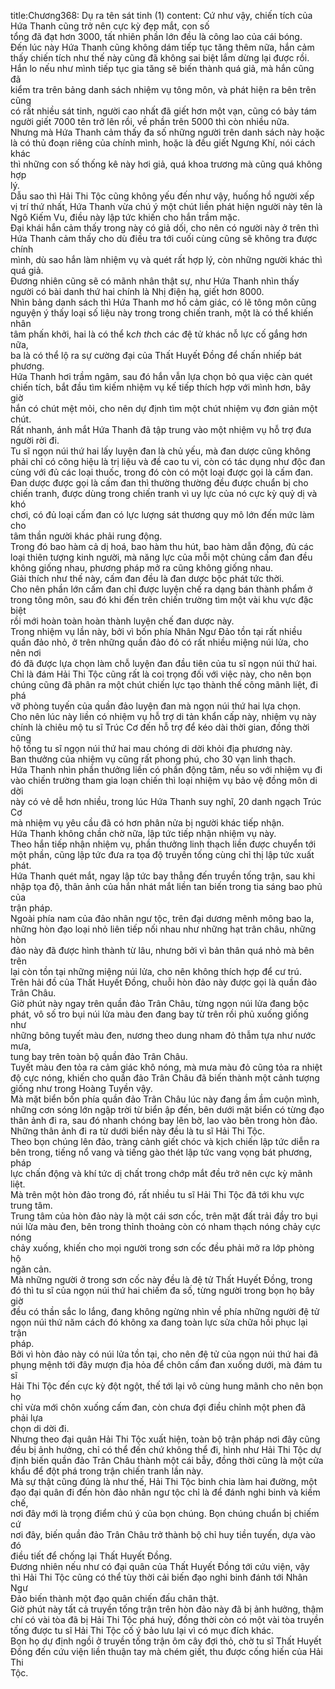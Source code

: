 title:Chương368: Dụ ra tên sát tinh (1)
content:
Cứ như vậy, chiến tích của Hứa Thanh cũng trở nên cực kỳ đẹp mắt, con số<br>tổng đã đạt hơn 3000, tất nhiên phần lớn đều là công lao của cái bóng.<br>Đến lúc này Hứa Thanh cũng không dám tiếp tục tăng thêm nữa, hắn cảm<br>thấy chiến tích như thế này cũng đã không sai biệt lắm dừng lại được rồi.<br>Hắn lo nếu như mình tiếp tục gia tăng sẽ biến thành quá giả, mà hắn cũng đã<br>kiểm tra trên bảng danh sách nhiệm vụ tông môn, và phát hiện ra bên trên cũng<br>có rất nhiều sát tinh, người cao nhất đã giết hơn một vạn, cũng có bảy tám<br>người giết 7000 tên trở lên rồi, về phần trên 5000 thì còn nhiều nữa.<br>Nhưng mà Hứa Thanh cảm thấy đa số những người trên danh sách này hoặc<br>là có thủ đoạn riêng của chính mình, hoặc là đều giết Ngưng Khí, nói cách khác<br>thì những con số thống kê này hơi giả, quá khoa trương mà cũng quá không hợp<br>lý.<br>Dẫu sao thì Hải Thi Tộc cũng không yếu đến như vậy, huống hồ người xếp<br>vị trí thứ nhất, Hứa Thanh vừa chú ý một chút liền phát hiện người này tên là<br>Ngô Kiếm Vu, điều này lập tức khiến cho hắn trầm mặc.<br>Đại khái hắn cảm thấy trong này có giả dối, cho nên có người này ở trên thì<br>Hứa Thanh cảm thấy cho dù điều tra tới cuối cùng cũng sẽ không tra được chính<br>mình, dù sao hắn làm nhiệm vụ và quét rất hợp lý, còn những người khác thì<br>quá giả.<br>Đương nhiên cũng sẽ có mãnh nhân thật sự, như Hứa Thanh nhìn thấy<br>người có bài danh thứ hai chính là Nhị điện hạ, giết hơn 8000.<br>Nhìn bảng danh sách thì Hứa Thanh mơ hồ cảm giác, có lẽ tông môn cũng<br>nguyện ý thấy loại số liệu này trong trong chiến tranh, một là có thể khiến nhân<br>tâm phấn khởi, hai là có thể k*ch th*ch các đệ tử khác nỗ lực cố gắng hơn nữa,<br>ba là có thể lộ ra sự cường đại của Thất Huyết Đồng để chấn nhiếp bát phương.<br>Hứa Thanh hơi trầm ngâm, sau đó hắn vẫn lựa chọn bỏ qua việc càn quét<br>chiến tích, bắt đầu tìm kiếm nhiệm vụ kế tiếp thích hợp với mình hơn, bây giờ<br>hắn có chút mệt mỏi, cho nên dự định tìm một chút nhiệm vụ đơn giản một<br>chút.<br>Rất nhanh, ánh mắt Hứa Thanh đã tập trung vào một nhiệm vụ hỗ trợ đưa<br>người rời đi.<br>Tu sĩ ngọn núi thứ hai lấy luyện đan là chủ yếu, mà đan dược cũng không<br>phải chỉ có công hiệu là trị liệu và đề cao tu vi, còn có tác dụng như độc đan<br>cùng với đủ các loại thuốc, trong đó còn có một loại được gọi là cấm đan.<br>Đan dược được gọi là cấm đan thì thường thường đều được chuẩn bị cho<br>chiến tranh, được dùng trong chiến tranh vì uy lực của nó cực kỳ quỷ dị và khó<br>chơi, có đủ loại cấm đan có lực lượng sát thương quy mô lớn đến mức làm cho<br>tâm thần người khác phải rung động.<br>Trong đó bao hàm cả dị hoá, bao hàm thu hút, bao hàm dẫn động, đủ các<br>loại thiên tượng kinh người, mà năng lực của mỗi một chủng cấm đan đều<br>không giống nhau, phương pháp mở ra cũng không giống nhau.<br>Giải thích như thế này, cấm đan đều là đan dược bộc phát tức thời.<br>Cho nên phần lớn cấm đan chỉ được luyện chế ra dạng bán thành phẩm ở<br>trong tông môn, sau đó khi đến trên chiến trường tìm một vài khu vực đặc biệt<br>rồi mới hoàn toàn hoàn thành luyện chế đan dược này.<br>Trong nhiệm vụ lần này, bởi vì bốn phía Nhân Ngư Đảo tồn tại rất nhiều<br>quần đảo nhỏ, ở trên những quần đảo đó có rất nhiều miệng núi lửa, cho nên nơi<br>đó đã được lựa chọn làm chỗ luyện đan đầu tiên của tu sĩ ngọn núi thứ hai.<br>Chỉ là đám Hải Thi Tộc cũng rất là coi trọng đối với việc này, cho nên bọn<br>chúng cũng đã phân ra một chút chiến lực tạo thành thế công mãnh liệt, đi phá<br>vỡ phòng tuyến của quần đảo luyện đan mà ngọn núi thứ hai lựa chọn.<br>Cho nên lúc này liền có nhiệm vụ hỗ trợ di tản khẩn cấp này, nhiệm vụ này<br>chính là chiêu mộ tu sĩ Trúc Cơ đến hỗ trợ để kéo dài thời gian, đồng thời cũng<br>hộ tống tu sĩ ngọn núi thứ hai mau chóng di dời khỏi địa phương này.<br>Ban thưởng của nhiệm vụ cũng rất phong phú, cho 30 vạn linh thạch.<br>Hứa Thanh nhìn phần thưởng liền có phần động tâm, nếu so với nhiệm vụ đi<br>vào chiến trường tham gia loạn chiến thì loại nhiệm vụ bảo vệ đồng môn di dời<br>này có vẻ dễ hơn nhiều, trong lúc Hứa Thanh suy nghĩ, 20 danh ngạch Trúc Cơ<br>mà nhiệm vụ yêu cầu đã có hơn phân nửa bị người khác tiếp nhận.<br>Hứa Thanh không chần chờ nữa, lập tức tiếp nhận nhiệm vụ này.<br>Theo hắn tiếp nhận nhiệm vụ, phần thưởng linh thạch liền được chuyển tới<br>một phần, cũng lập tức đưa ra tọa độ truyền tống cùng chỉ thị lập tức xuất phát.<br>Hứa Thanh quét mắt, ngay lập tức bay thẳng đến truyền tống trận, sau khi<br>nhập tọa độ, thân ảnh của hắn nhát mắt liền tan biến trong tia sáng bao phủ của<br>trận pháp.<br>Ngoài phía nam của đảo nhân ngư tộc, trên đại dương mênh mông bao la,<br>những hòn đạo loại nhỏ liên tiếp nối nhau như những hạt trân châu, những hòn<br>đảo này đã được hình thành từ lâu, nhưng bởi vì bản thân quá nhỏ mà bên trên<br>lại còn tồn tại những miệng núi lửa, cho nên không thích hợp để cư trú.<br>Trên hải đồ của Thất Huyết Đồng, chuỗi hòn đảo này được gọi là quần đảo<br>Trân Châu.<br>Giờ phút này ngay trên quần đảo Trân Châu, từng ngọn núi lửa đang bộc<br>phát, vô số tro bụi núi lửa màu đen đang bay từ trên rồi phủ xuống giống như<br>những bông tuyết màu đen, nương theo dung nham đỏ thẫm tựa như nước mưa,<br>tung bay trên toàn bộ quần đảo Trân Châu.<br>Tuyết màu đen tỏa ra cảm giác khô nóng, mà mưa màu đỏ cũng tỏa ra nhiệt<br>độ cực nóng, khiến cho quần đảo Trân Châu đã biến thành một cảnh tượng<br>giống như trong Hoàng Tuyền vậy.<br>Mà mặt biển bốn phía quần đảo Trân Châu lúc này đang ầm ầm cuộn mình,<br>những cơn sóng lớn ngập trời từ biển ập đến, bên dưới mặt biển có từng đạo<br>thân ảnh đi ra, sau đó nhanh chóng bay lên bờ, lao vào bên trong hòn đảo.<br>Những thân ảnh đi ra từ dưới biển này đều là tu sĩ Hải Thi Tộc.<br>Theo bọn chúng lên đảo, tràng cảnh giết chóc và kịch chiến lập tức diễn ra<br>bên trong, tiếng nổ vang và tiếng gào thét lập tức vang vọng bát phương, pháp<br>lực chấn động và khí tức dị chất trong chớp mắt đều trở nên cực kỳ mãnh liệt.<br>Mà trên một hòn đảo trong đó, rất nhiều tu sĩ Hải Thi Tộc đã tới khu vực<br>trung tâm.<br>Trung tâm của hòn đảo này là một cái sơn cốc, trên mặt đất trải đầy tro bụi<br>núi lửa màu đen, bên trong thỉnh thoảng còn có nham thạch nóng chảy cực nóng<br>chảy xuống, khiến cho mọi người trong sơn cốc đều phải mở ra lớp phòng hộ<br>ngăn cản.<br>Mà những người ở trong sơn cốc này đều là đệ tử Thất Huyết Đồng, trong<br>đó thì tu sĩ của ngọn núi thứ hai chiếm đa số, từng người trong bọn họ bây giờ<br>đều có thần sắc lo lắng, đang không ngừng nhìn về phía những người đệ tử<br>ngọn núi thứ năm cách đó không xa đang toàn lực sửa chữa hồi phục lại trận<br>pháp.<br>Bởi vì hòn đảo này có núi lửa tồn tại, cho nên đệ tử của ngọn núi thứ hai đã<br>phụng mệnh tới đây mượn địa hỏa để chôn cấm đan xuống dưới, mà đám tu sĩ<br>Hải Thi Tộc đến cực kỳ đột ngột, thế tới lại vô cùng hung mãnh cho nên bọn họ<br>chỉ vừa mới chôn xuống cấm đan, còn chưa đợi điều chỉnh một phen đã phải lựa<br>chọn di dời đi.<br>Nhưng theo đại quân Hải Thi Tộc xuất hiện, toàn bộ trận pháp nơi đây cũng<br>đều bị ảnh hưởng, chỉ có thể đến chứ không thể đi, hình như Hải Thi Tộc dự<br>định biến quần đảo Trân Châu thành một cái bẫy, đồng thời cũng là một cửa<br>khẩu để đột phá trong trận chiến tranh lần này.<br>Mà sự thật cũng đúng là như thế, Hải Thi Tộc binh chia làm hai đường, một<br>đạo đại quân đi đến hòn đảo nhân ngư tộc chỉ là để đánh nghi binh và kiềm chế,<br>nơi đây mới là trọng điểm chú ý của bọn chúng. Bọn chúng chuẩn bị chiếm cứ<br>nơi đây, biến quần đảo Trân Châu trở thành bộ chỉ huy tiền tuyến, dựa vào đó<br>điều tiết để chống lại Thất Huyết Đồng.<br>Đương nhiên nếu như có đại quân của Thất Huyết Đồng tới cứu viện, vậy<br>thì Hải Thi Tộc cũng có thể tùy thời cải biến đạo nghi binh đánh tới Nhân Ngư<br>Đảo biến thành một đạo quân chiến đấu chân thật.<br>Giờ phút này tất cả truyền tống trận trên hòn đảo này đã bị ảnh hưởng, thậm<br>chí có vài tòa đã bị Hải Thi Tộc phá huỷ, đồng thời còn có một vài tòa truyền<br>tống được tu sĩ Hải Thi Tộc cố ý bảo lưu lại vì có mục đích khác.<br>Bọn họ dự định ngồi ở truyền tống trận ôm cây đợi thỏ, chờ tu sĩ Thất Huyết<br>Đồng đến cứu viện liền thuận tay mà chém giết, thu được cống hiến của Hải Thi<br>Tộc.